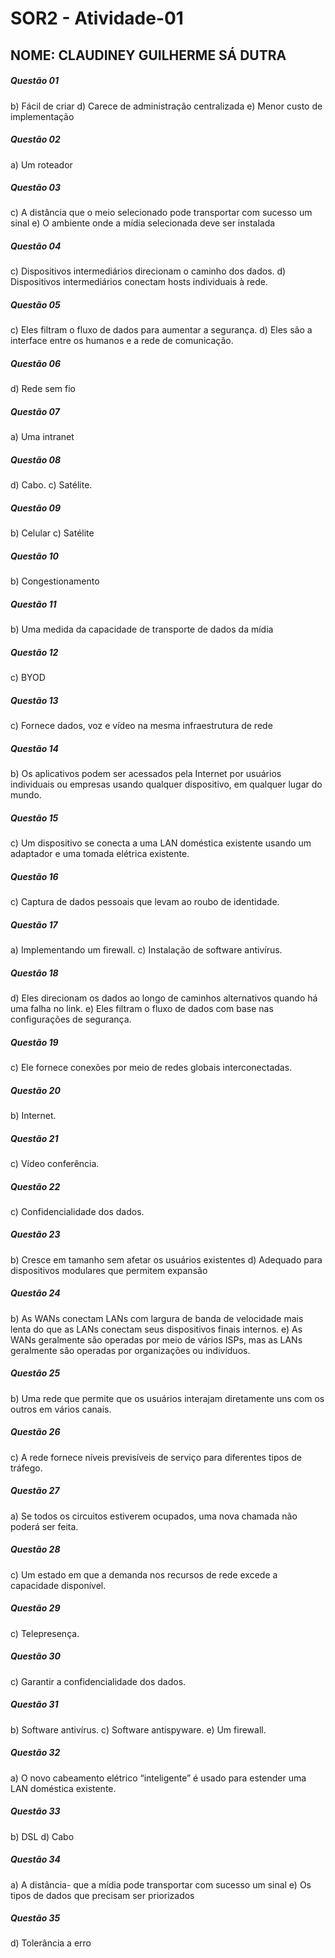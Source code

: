 # SOR2 - Atividade-01
## NOME: CLAUDINEY GUILHERME SÁ DUTRA



##### Questão 01
b) Fácil de criar
d) Carece de administração centralizada
e) Menor custo de implementação

##### Questão 02
a) Um roteador

##### Questão 03
c) A distância que o meio selecionado pode transportar com sucesso um sinal
e) O ambiente onde a mídia selecionada deve ser instalada

##### Questão 04
c) Dispositivos intermediários direcionam o caminho dos dados.
d) Dispositivos intermediários conectam hosts individuais à rede.

##### Questão 05 
c) Eles filtram o fluxo de dados para aumentar a segurança.
d) Eles são a interface entre os humanos e a rede de comunicação.

##### Questão 06
d) Rede sem fio

##### Questão 07
a) Uma intranet

##### Questão 08
d) Cabo.
c) Satélite.

##### Questão 09
b) Celular
c) Satélite

##### Questão 10
b) Congestionamento

##### Questão 11
b) Uma medida da capacidade de transporte de dados da mídia

##### Questão 12
c) BYOD

##### Questão 13
c) Fornece dados, voz e vídeo na mesma infraestrutura de rede

##### Questão 14
b) Os aplicativos podem ser acessados pela Internet por usuários individuais ou
empresas usando qualquer dispositivo, em qualquer lugar do mundo.

##### Questão 15 
c) Um dispositivo se conecta a uma LAN doméstica existente usando um adaptador
e uma tomada elétrica existente.

##### Questão 16
c) Captura de dados pessoais que levam ao roubo de identidade.

##### Questão 17
a) Implementando um firewall.
c) Instalação de software antivírus.

##### Questão 18
d) Eles direcionam os dados ao longo de caminhos alternativos quando há uma
falha no link.
e) Eles filtram o fluxo de dados com base nas configurações de segurança.

##### Questão 19
c) Ele fornece conexões por meio de redes globais interconectadas.

##### Questão 20
b) Internet.

##### Questão 21 
c) Vídeo conferência.

##### Questão 22
c) Confidencialidade dos dados.

##### Questão 23
b) Cresce em tamanho sem afetar os usuários existentes
d) Adequado para dispositivos modulares que permitem expansão

##### Questão 24
b) As WANs conectam LANs com largura de banda de velocidade mais lenta do que
as LANs conectam seus dispositivos finais internos.
e) As WANs geralmente são operadas por meio de vários ISPs, mas as LANs
geralmente são operadas por organizações ou indivíduos.


##### Questão 25
b) Uma rede que permite que os usuários interajam diretamente uns com os outros
em vários canais.

##### Questão 26
c) A rede fornece níveis previsíveis de serviço para diferentes tipos de tráfego.

##### Questão 27
a) Se todos os circuitos estiverem ocupados, uma nova chamada não poderá ser
feita.

##### Questão 28
c) Um estado em que a demanda nos recursos de rede excede a capacidade
disponível.

##### Questão 29
c) Telepresença.

##### Questão 30
c) Garantir a confidencialidade dos dados.

##### Questão 31
b) Software antivírus.
c) Software antispyware.
e) Um firewall.

##### Questão 32
a) O novo cabeamento elétrico “inteligente” é usado para estender uma LAN
doméstica existente.

##### Questão 33
b) DSL
d) Cabo

##### Questão 34
a) A distância- que a mídia pode transportar com sucesso um sinal
e) Os tipos de dados que precisam ser priorizados

##### Questão 35
d) Tolerância a erro